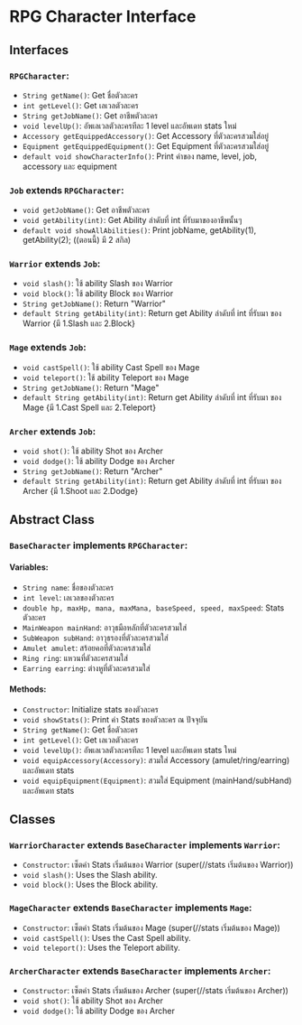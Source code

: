 # RPG Character Interface

## Interfaces

### `RPGCharacter`:
- `String getName()`: Get ชื่อตัวละคร
- `int getLevel()`: Get เลเวลตัวละคร
- `String getJobName()`: Get อาชีพตัวละคร
- `void levelUp()`: อัพเลเวลตัวละครทีละ 1 level และอัพเดท stats ใหม่
- `Accessory getEquippedAccessory()`: Get Accessory ที่ตัวละครสวมใส่อยู่
- `Equipment getEquippedEquipment()`: Get Equipment ที่ตัวละครสวมใส่อยู่
- `default void showCharacterInfo()`: Print ค่าของ name, level, job, accessory และ equipment

### `Job` extends `RPGCharacter`:
- `void getJobName()`: Get อาชีพตัวละคร
- `void getAbility(int)`: Get Ability ลำดับที่ int ที่รับมาของอาชีพนั้นๆ
- `default void showAllAbilities()`: Print jobName, getAbility(1), getAbility(2); ((ตอนนี้) มี 2 สกิล)

### `Warrior` extends `Job`:
- `void slash()`: ใช้ ability Slash ของ Warrior
- `void block()`: ใช้ ability Block ของ Warrior
- `String getJobName()`: Return "Warrior"
- `default String getAbility(int)`: Return get Ability ลำดับที่ int ที่รับมา ของ Warrior {มี 1.Slash และ 2.Block}


### `Mage` extends `Job`:
- `void castSpell()`: ใช้ ability Cast Spell ของ Mage
- `void teleport()`: ใช้ ability Teleport ของ Mage
- `String getJobName()`: Return "Mage"
- `default String getAbility(int)`: Return get Ability ลำดับที่ int ที่รับมา ของ Mage {มี 1.Cast Spell และ 2.Teleport}

### `Archer` extends `Job`:
- `void shot()`: ใช้ ability Shot ของ Archer
- `void dodge()`: ใช้ ability Dodge ของ Archer
- `String getJobName()`: Return "Archer"
- `default String getAbility(int)`: Return get Ability ลำดับที่ int ที่รับมา ของ Archer {มี 1.Shoot และ 2.Dodge}


## Abstract Class

### `BaseCharacter` implements `RPGCharacter`:
#### Variables:
- `String name`: ชื่อของตัวละคร
- `int level`: เลเวลของตัวละคร
- `double hp, maxHp, mana, maxMana, baseSpeed, speed, maxSpeed`: Stats ตัวละคร 
- `MainWeapon mainHand`: อาวุธมือหลักที่ตัวละครสวมใส่
- `SubWeapon subHand`: อาวุธรองที่ตัวละครสวมใส่
- `Amulet amulet`: สร้อยคอที่ตัวละครสวมใส่
- `Ring ring`: แหวนที่ตัวละครสวมใส่
- `Earring earring`: ต่างหูที่ตัวละครสวมใส่

#### Methods:
- `Constructor`: Initialize stats ของตัวละคร
- `void showStats()`: Print ค่า Stats ของตัวละคร ณ ปัจจุบัน
- `String getName()`: Get ชื่อตัวละคร
- `int getLevel()`: Get เลเวลตัวละคร
- `void levelUp()`: อัพเลเวลตัวละครทีละ 1 level และอัพเดท stats ใหม่
- `void equipAccessory(Accessory)`: สวมใส่ Accessory (amulet/ring/earring) และอัพเดท stats
- `void equipEquipment(Equipment)`: สวมใส่ Equipment (mainHand/subHand) และอัพเดท stats 

## Classes

### `WarriorCharacter` extends `BaseCharacter` implements `Warrior`:
- `Constructor`: เซ็ตค่า Stats เริ่มต้นของ Warrior (super(//stats เริ่มต้นของ Warrior))
- `void slash()`: Uses the Slash ability.
- `void block()`: Uses the Block ability.

### `MageCharacter` extends `BaseCharacter` implements `Mage`:
- `Constructor`:  เซ็ตค่า Stats เริ่มต้นของ Mage (super(//stats เริ่มต้นของ Mage))
- `void castSpell()`: Uses the Cast Spell ability.
- `void teleport()`: Uses the Teleport ability.

### `ArcherCharacter` extends `BaseCharacter` implements `Archer`:
- `Constructor`: เซ็ตค่า Stats เริ่มต้นของ Archer (super(//stats เริ่มต้นของ Archer))
- `void shot()`: ใช้ ability Shot ของ Archer
- `void dodge()`: ใช้ ability Dodge ของ Archer

